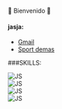🌱 Bienvenido 👋

<!--
**Raprt08/raprt08** is a ✨ _special_ ✨ repository because its `README.md` (this file) appears on your GitHub profile.

Here are some ideas to get you started:

- 🔭 I’m currently working on ...
- 🌱 I’m currently learning ...
- 👯 I’m looking to collaborate on ...
- 🤔 I’m looking for help with ...
- 💬 Ask me about ...
- 📫 How to reach me: ...
- 😄 Pronouns: ...
- ⚡ Fun fact: ...
-->
#### jasja:

- [Gmail](https://gmail.com.mx)
- [Sport demas](https://google.com.mx)

###SKILLS:

![JS](https://img.shields.io/badge/dynamic/xml?url=<URL>&label=<LABEL>&query=<//data/subdata>&color=<COLOR>&prefix=<PREFIX>&suffix=<SUFFIX>)</br>
![JS](https://img.shields.io/badge/dynamic/xml?url=<URL>&label=<LABEL>&query=<//data/subdata>&color=<COLOR>&prefix=<PREFIX>&suffix=<SUFFIX>)</br>
![JS](https://img.shields.io/badge/dynamic/xml?url=<URL>&label=<LABEL>&query=<//data/subdata>&color=<COLOR>&prefix=<PREFIX>&suffix=<SUFFIX>)</br>
![JS](https://img.shields.io/badge/dynamic/xml?url=<URL>&label=<LABEL>&query=<//data/subdata>&color=<COLOR>&prefix=<PREFIX>&suffix=<SUFFIX>)

>

